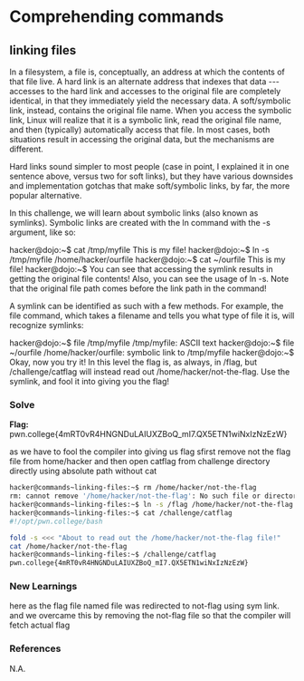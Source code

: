 # Comprehending commands 

## linking files

In a filesystem, a file is, conceptually, an address at which the contents of that file live. A hard link is an alternate address that indexes that data --- accesses to the hard link and accesses to the original file are completely identical, in that they immediately yield the necessary data. A soft/symbolic link, instead, contains the original file name. When you access the symbolic link, Linux will realize that it is a symbolic link, read the original file name, and then (typically) automatically access that file. In most cases, both situations result in accessing the original data, but the mechanisms are different.

Hard links sound simpler to most people (case in point, I explained it in one sentence above, versus two for soft links), but they have various downsides and implementation gotchas that make soft/symbolic links, by far, the more popular alternative.

In this challenge, we will learn about symbolic links (also known as symlinks). Symbolic links are created with the ln command with the -s argument, like so:

hacker@dojo:~$ cat /tmp/myfile
This is my file!
hacker@dojo:~$ ln -s /tmp/myfile /home/hacker/ourfile
hacker@dojo:~$ cat ~/ourfile
This is my file!
hacker@dojo:~$
You can see that accessing the symlink results in getting the original file contents! Also, you can see the usage of ln -s. Note that the original file path comes before the link path in the command!

A symlink can be identified as such with a few methods. For example, the file command, which takes a filename and tells you what type of file it is, will recognize symlinks:

hacker@dojo:~$ file /tmp/myfile
/tmp/myfile: ASCII text
hacker@dojo:~$ file ~/ourfile
/home/hacker/ourfile: symbolic link to /tmp/myfile
hacker@dojo:~$
Okay, now you try it! In this level the flag is, as always, in /flag, but /challenge/catflag will instead read out /home/hacker/not-the-flag. Use the symlink, and fool it into giving you the flag!

### Solve
**Flag:** pwn.college{4mRT0vR4HNGNDuLAIUXZBoQ_mI7.QX5ETN1wiNxIzNzEzW}

as we have to fool the compiler into giving us flag sfirst remove not the flag file from home/hacker and then open catflag from challenge directory directly using absolute path without cat

```bash
hacker@commands~linking-files:~$ rm /home/hacker/not-the-flag
rm: cannot remove '/home/hacker/not-the-flag': No such file or directory
hacker@commands~linking-files:~$ ln -s /flag /home/hacker/not-the-flag
hacker@commands~linking-files:~$ cat /challenge/catflag
#!/opt/pwn.college/bash

fold -s <<< "About to read out the /home/hacker/not-the-flag file!"
cat /home/hacker/not-the-flag
hacker@commands~linking-files:~$ /challenge/catflag
pwn.college{4mRT0vR4HNGNDuLAIUXZBoQ_mI7.QX5ETN1wiNxIzNzEzW}
```

### New Learnings
here as the flag file named file was redirected to not-flag using sym link. and we overcame this by removing the not-flag file so that the compiler will fetch actual flag


### References 
N.A.
